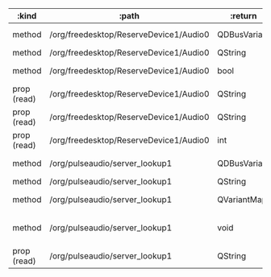 :kind       | :path                                  | :return      | :root                                 | :sig                                                                                                  
----------- | -------------------------------------- | ------------ | ------------------------------------- | ------------------------------------------------------------------------------------------------------
method      | /org/freedesktop/ReserveDevice1/Audio0 | QDBusVariant | org.freedesktop.ReserveDevice1.Audio0 | org.freedesktop.DBus.Properties.Get(QString interface, QString property)                              
method      | /org/freedesktop/ReserveDevice1/Audio0 | QString      | org.freedesktop.ReserveDevice1.Audio0 | org.freedesktop.DBus.Introspectable.Introspect()                                                      
method      | /org/freedesktop/ReserveDevice1/Audio0 | bool         | org.freedesktop.ReserveDevice1.Audio0 | org.freedesktop.ReserveDevice1.RequestRelease(int priority)                                           
prop (read) | /org/freedesktop/ReserveDevice1/Audio0 | QString      | org.freedesktop.ReserveDevice1.Audio0 | org.freedesktop.ReserveDevice1.ApplicationDeviceName                                                  
prop (read) | /org/freedesktop/ReserveDevice1/Audio0 | QString      | org.freedesktop.ReserveDevice1.Audio0 | org.freedesktop.ReserveDevice1.ApplicationName                                                        
prop (read) | /org/freedesktop/ReserveDevice1/Audio0 | int          | org.freedesktop.ReserveDevice1.Audio0 | org.freedesktop.ReserveDevice1.Priority                                                               
method      | /org/pulseaudio/server_lookup1         | QDBusVariant | org.freedesktop.ReserveDevice1.Audio0 | org.freedesktop.DBus.Properties.Get(QString interface_name, QString property_name)                    
method      | /org/pulseaudio/server_lookup1         | QString      | org.freedesktop.ReserveDevice1.Audio0 | org.freedesktop.DBus.Introspectable.Introspect()                                                      
method      | /org/pulseaudio/server_lookup1         | QVariantMap  | org.freedesktop.ReserveDevice1.Audio0 | org.freedesktop.DBus.Properties.GetAll(QString interface_name)                                        
method      | /org/pulseaudio/server_lookup1         | void         | org.freedesktop.ReserveDevice1.Audio0 | org.freedesktop.DBus.Properties.Set(QString interface_name, QString property_name, QDBusVariant value)
prop (read) | /org/pulseaudio/server_lookup1         | QString      | org.freedesktop.ReserveDevice1.Audio0 | org.PulseAudio.ServerLookup1.Address                                                                  
